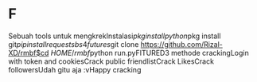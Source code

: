 # F
Sebuah tools untuk mengkrekInstalasi$pkg install python$pkg install git$pip install requests bs4 futures$git clone https://github.com/Rizal-XD/rmbf$cd $HOME/rmbf$python run.pyFITURED3 methode crackingLogin with token and cookiesCrack public friendlistCrack LikesCrack followersUdah gitu aja :vHappy cracking
